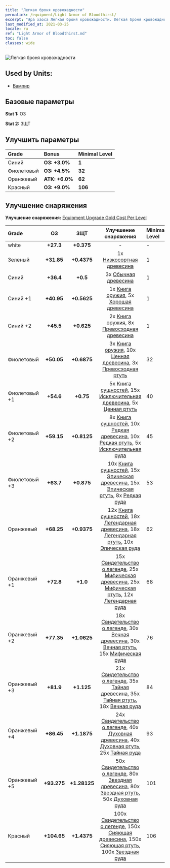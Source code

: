 ```yaml
---
title: "Легкая броня кровожадности"
permalink: /equipment/Light Armor of Bloodthirst/
excerpt: "Эра хаоса Легкая броня кровожадности. Легкая броня кровожадности"
last_modified_at: 2021-03-25
locale: ru
ref: "Light Armor of Bloodthirst.md"
toc: false
classes: wide
---
```


  ![Легкая броня кровожадности](/images/e/e_3042.png)

## Used by Units:

* [Вампир](/ru/units/Vampire/) 


## Базовые параметры
 **Stat 1:** ОЗ

 **Stat 2:** ЗЩТ

## Улучшить параметры

  |     Grade    |   Bonus | Minimal Level | 
  |:-------------|:--------|:--------------| 
  | Синий | **ОЗ: +3.0%** | **1** | 
  | Фиолетовый | **ОЗ: +4.5%** | **32** | 
  | Оранжевый | **АТК: +6.0%** | **62** | 
  | Красный | **ОЗ: +9.0%** | **106** | 


## Улучшение снаряжения
 **Улучшение снаряжения:** [Equipment Upgrade Gold Cost Per Level](/equipment/EquipmentUpgradeCostPerLevel/) 

  |          Grade      | ОЗ | ЗЩТ | Улучшение снаряжения | Minimal Level |
  |:--------------------|:---------:|:---------:|:----------------:|:--------------|
  | white | **+27.3** | **+0.375** | - | - |
  | Зеленый | **+31.85** | **+0.4375** | 1x [Низкосортная древесина](/ru/Items/mat_1/) | 1 |
  | Синий | **+36.4** | **+0.5** | 3x [Обычная древесина](/ru/Items/mat_7/) | 1 |
  | Синий +1 | **+40.95** | **+0.5625** | 1x [Книга оружия](/ru/Items/mat_18/), 5x [Хорошая древесина](/ru/Items/mat_13/) | 1 |
  | Синий +2 | **+45.5** | **+0.625** | 2x [Книга оружия](/ru/Items/mat_25/), 8x [Превосходная древесина](/ru/Items/mat_20/) | 1 |
  | Фиолетовый | **+50.05** | **+0.6875** | 3x [Книга оружия](/ru/Items/mat_32/), 10x [Ценная древесина](/ru/Items/mat_27/), 3x [Превосходная ртуть](/ru/Items/mat_21/) | 32 |
  | Фиолетовый +1 | **+54.6** | **+0.75** | 5x [Книга сущностей](/ru/Items/mat_39/), 15x [Исключительная древесина](/ru/Items/mat_34/), 5x [Ценная ртуть](/ru/Items/mat_28/) | 40 |
  | Фиолетовый +2 | **+59.15** | **+0.8125** | 8x [Книга сущностей](/ru/Items/mat_46/), 10x [Редкая древесина](/ru/Items/mat_41/), 10x [Редкая ртуть](/ru/Items/mat_42/), 5x [Исключительная руда](/ru/Items/mat_33/) | 45 |
  | Фиолетовый +3 | **+63.7** | **+0.875** | 10x [Книга сущностей](/ru/Items/mat_53/), 15x [Эпическая древесина](/ru/Items/mat_48/), 15x [Эпическая ртуть](/ru/Items/mat_49/), 8x [Редкая руда](/ru/Items/mat_40/) | 53 |
  | Оранжевый | **+68.25** | **+0.9375** | 12x [Книга сущностей](/ru/Items/mat_60/), 18x [Легендарная древесина](/ru/Items/mat_55/), 18x [Легендарная ртуть](/ru/Items/mat_56/), 10x [Эпическая руда](/ru/Items/mat_47/) | 62 |
  | Оранжевый +1 | **+72.8** | **+1.0** | 15x [Свидетельство о легенде](/ru/Items/mat_67/), 25x [Мифическая древесина](/ru/Items/mat_62/), 25x [Мифическая ртуть](/ru/Items/mat_63/), 12x [Легендарная руда](/ru/Items/mat_54/) | 68 |
  | Оранжевый +2 | **+77.35** | **+1.0625** | 18x [Свидетельство о легенде](/ru/Items/mat_74/), 30x [Вечная древесина](/ru/Items/mat_69/), 30x [Вечная ртуть](/ru/Items/mat_70/), 15x [Мифическая руда](/ru/Items/mat_61/) | 76 |
  | Оранжевый +3 | **+81.9** | **+1.125** | 21x [Свидетельство о легенде](/ru/Items/mat_81/), 35x [Тайная древесина](/ru/Items/mat_76/), 35x [Тайная ртуть](/ru/Items/mat_77/), 18x [Вечная руда](/ru/Items/mat_68/) | 84 |
  | Оранжевый +4 | **+86.45** | **+1.1875** | 24x [Свидетельство о легенде](/ru/Items/mat_88/), 40x [Духовная древесина](/ru/Items/mat_83/), 40x [Духовная ртуть](/ru/Items/mat_84/), 25x [Тайная руда](/ru/Items/mat_75/) | 93 |
  | Оранжевый +5 | **+93.275** | **+1.28125** | 50x [Свидетельство о легенде](/ru/Items/mat_95/), 80x [Звездная древесина](/ru/Items/mat_90/), 80x [Звездная ртуть](/ru/Items/mat_91/), 50x [Духовная руда](/ru/Items/mat_82/) | 101 |
  | Красный | **+104.65** | **+1.4375** | 100x [Свидетельство о легенде](/ru/Items/mat_102/), 150x [Сияющая древесина](/ru/Items/mat_97/), 150x [Сияющая ртуть](/ru/Items/mat_98/), 100x [Звездная руда](/ru/Items/mat_89/) | 106 |


